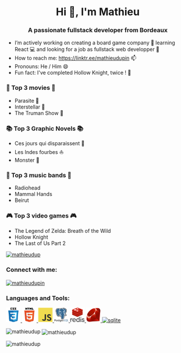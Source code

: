 <h1 align="center">Hi 👋, I'm Mathieu</h1>
<h3 align="center">A passionate fullstack developer from Bordeaux</h3>

- I’m actively working on creating a board game company :game_die: learning React :computer: and looking for a job as fullstack web developper :briefcase:
-  How to reach me: https://linktr.ee/mathieudupin 📫
-  Pronouns: He / Him 😄
- Fun fact: I've completed Hollow Knight, twice ! :star2: 

### :movie_camera: Top 3 movies :movie_camera:
- Parasite :ant:
- Interstellar :milky_way:
- The Truman Show :eyes:

### :books: Top 3 Graphic Novels :books:
- Ces jours qui disparaissent :runner:
- Les Indes fourbes :boat:
- Monster :hocho:

### :microphone: Top 3 music bands :microphone:
- Radiohead
- Mammal Hands
- Beirut

### :video_game: Top 3 video games :video_game:
- The Legend of Zelda: Breath of the Wild
- Hollow Knight
- The Last of Us Part 2

<p align="left"> <a href="https://github.com/ryo-ma/github-profile-trophy"><img src="https://github-profile-trophy.vercel.app/?username=mathieudup" alt="mathieudup" /></a> </p>

<h3 align="left">Connect with me:</h3>
<p align="left">
<a href="https://linkedin.com/in/mathieudupin" target="blank"><img align="center" src="https://raw.githubusercontent.com/rahuldkjain/github-profile-readme-generator/master/src/images/icons/Social/linked-in-alt.svg" alt="mathieudupin" height="30" width="40" /></a>
</p>

<h3 align="left">Languages and Tools:</h3>
<p align="left"> <a href="https://www.w3schools.com/css/" target="_blank" rel="noreferrer"> <img src="https://raw.githubusercontent.com/devicons/devicon/master/icons/css3/css3-original-wordmark.svg" alt="css3" width="40" height="40"/> </a> <a href="https://www.w3.org/html/" target="_blank" rel="noreferrer"> <img src="https://raw.githubusercontent.com/devicons/devicon/master/icons/html5/html5-original-wordmark.svg" alt="html5" width="40" height="40"/> </a> <a href="https://developer.mozilla.org/en-US/docs/Web/JavaScript" target="_blank" rel="noreferrer"> <img src="https://raw.githubusercontent.com/devicons/devicon/master/icons/javascript/javascript-original.svg" alt="javascript" width="40" height="40"/> </a> <a href="https://www.postgresql.org" target="_blank" rel="noreferrer"> <img src="https://raw.githubusercontent.com/devicons/devicon/master/icons/postgresql/postgresql-original-wordmark.svg" alt="postgresql" width="40" height="40"/> </a> <a href="https://redis.io" target="_blank" rel="noreferrer"> <img src="https://raw.githubusercontent.com/devicons/devicon/master/icons/redis/redis-original-wordmark.svg" alt="redis" width="40" height="40"/> </a> <a href="https://www.ruby-lang.org/en/" target="_blank" rel="noreferrer"> <img src="https://raw.githubusercontent.com/devicons/devicon/master/icons/ruby/ruby-original.svg" alt="ruby" width="40" height="40"/> </a> <a href="https://www.sqlite.org/" target="_blank" rel="noreferrer"> <img src="https://www.vectorlogo.zone/logos/sqlite/sqlite-icon.svg" alt="sqlite" width="40" height="40"/> </a> </p>

<p><img align="left" src="https://github-readme-stats.vercel.app/api/top-langs?username=mathieudup&show_icons=true&locale=en&layout=compact" alt="mathieudup" /></p>

<p>&nbsp;<img align="center" src="https://github-readme-stats.vercel.app/api?username=mathieudup&show_icons=true&locale=en" alt="mathieudup" /></p>

<p><img align="center" src="https://github-readme-streak-stats.herokuapp.com/?user=mathieudup&" alt="mathieudup" /></p>
